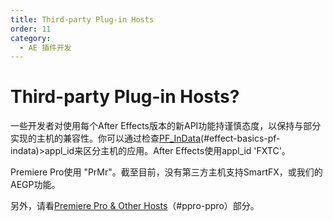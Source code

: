 ```yaml
---
title: Third-party Plug-in Hosts
order: 11
category:
  - AE 插件开发
---
```


# Third-party Plug-in Hosts?

一些开发者对使用每个After Effects版本的新API功能持谨慎态度，以保持与部分实现的主机的兼容性。你可以通过检查[PF_InData](.../effect-basics/PF_InData.html)(#effect-basics-pf-indata)>appl_id来区分主机的应用。After Effects使用appl_id 'FXTC'。

Premiere Pro使用 "PrMr"。截至目前，没有第三方主机支持SmartFX，或我们的AEGP功能。

另外，请看[Premiere Pro & Other Hosts](.../ppro/ppro.html)（#ppro-ppro）部分。